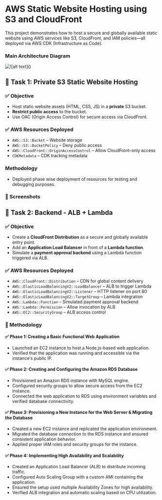 # AWS Static Website Hosting using S3 and CloudFront

This project demonstrates how to host a secure and globally available static website using AWS services like S3, CloudFront, and IAM policies—all deployed via AWS CDK (Infrastructure as Code).
### Main Architecture Diagram
![!\[alt text\](<Architecture-Task-1 Full Implementation.drawio.png>)](<Architecture-Task-1 Full Implementation.drawio.png>)

## 📌 Task 1: Private S3 Static Website Hosting

### ✅ Objective

- Host static website assets (HTML, CSS, JS) in a **private** S3 bucket.
- **Restrict public access** to the bucket.
- Use OAC (Origin Access Control) for secure access via CloudFront.

### ✅ AWS Resources Deployed

- `AWS::S3::Bucket` – Website storage
- `AWS::S3::BucketPolicy` – Deny public access
- `AWS::CloudFront::OriginAccessControl` – Allow CloudFront-only access
- `CDKMetadata` – CDK tracking metadata

### Methodology
- Deployed phase wise deployment of resources for testing and debugging purposes.


### 📸 Screenshots

## 📌 Task 2: Backend - ALB + Lambda

### ✅ Objective

- Create a **CloudFront Distribution** as a secure and globally available entry point.
- Add an **Application Load Balancer** in front of a **Lambda function**.
- Simulate a **payment approval backend** using a Lambda function triggered via ALB.

### ✅ AWS Resources Deployed

- `AWS::CloudFront::Distribution` – CDN for global content delivery
- `AWS::ElasticLoadBalancingV2::LoadBalancer` – ALB to trigger Lambda
- `AWS::ElasticLoadBalancingV2::Listener` – HTTP listener on port 80
- `AWS::ElasticLoadBalancingV2::TargetGroup` – Lambda integration
- `AWS::Lambda::Function` – Simulated payment approval backend
- `AWS::Lambda::Permission` – Allow invocation by ALB
- `AWS::EC2::SecurityGroup` – ALB access control

### 🧪 Methodology

#### ✅ Phase 1: Creating a Basic Functional Web Application
- Launched an EC2 instance to host a Node.js-based web application.
- Verified that the application was running and accessible via the instance's public IP.

#### ✅ Phase 2: Creating and Configuring the Amazon RDS Database
- Provisioned an Amazon RDS instance with MySQL engine.
- Configured security groups to allow secure access from the EC2 instance.
- Connected the web application to RDS using environment variables and verified database connectivity.

#### ✅ Phase 3: Provisioning a New Instance for the Web Server & Migrating the Database
- Created a new EC2 instance and replicated the application environment.
- Migrated the database connection to the RDS instance and ensured consistent application behavior.
- Applied proper IAM roles and security groups for the instance.

#### ✅ Phase 4: Implementing High Availability and Scalability
- Created an Application Load Balancer (ALB) to distribute incoming traffic.
- Configured Auto Scaling Group with a custom AMI containing the application.
- Ensured the setup used multiple Availability Zones for high availability.
- Verified ALB integration and automatic scaling based on CPU utilization.




